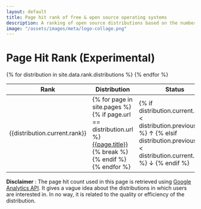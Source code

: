 ```yaml
--- 
layout: default
title: Page hit rank of free & open source operating systems
description: A ranking of open source distributions based on the number of page hits each distribution received in prevoius month. This ranking is powered by google analytics.
image: "/assets/images/meta/logo-collage.png"
---
```

<div class="distribution">
    <h1>Page Hit Rank (Experimental)</h1>
    <div class="row">
        <div class="col-md-8 order-md-1">
            <table class="table table-sm">
                <thead>
                    <tr>
                        <th>Rank</th>
                        <th>Distribution</th>
                        <th>Status</th>
                        <th>Page Views</th>
                    </tr>
                </thead>
                <tbody>
                    {% for distribution in site.data.rank.distributions %}
                    <tr>
                        <td>{{distribution.current.rank}}</td>
                        <td>
                            {% for page in site.pages %}
                                {% if page.url == distribution.url %}
                                    <a href="{{page.url}}">{{page.title}}</a>
                                    {% break %}
                                {% endif %}
                            {% endfor %}
                        </td>
                        <td>
                            {% if distribution.current.rank < distribution.previous.rank %}
                            <span title="Previous rank {{distribution.previous.rank}}" class="text-success"> &uarr;</span>
                            {% elsif distribution.previous.rank < distribution.current.rank %}
                            <span title="Previous rank {{distribution.previous.rank}}" class="text-danger"> &darr;</span>
                            {% endif %}
                        </td>
                        <td>{{distribution.current.count}}</td>
                    </tr>
                    {% endfor %}
                </tbody>
            </table>
        </div>
        <div class="col-md-2 order-md-0"></div>
        <div class="col-md-2 order-md-2"></div>
    </div>
    <div class="alert alert-info">
        <strong>Disclaimer</strong> : The page hit count used in this page is retrieved using <a href="https://developers.google.com/analytics/">Google Analytics API</a>. It gives a vague idea about the distributions in which users are interested in. In no way, it is related to the quality or efficiency of the distribution. 
    </div>
</div>
